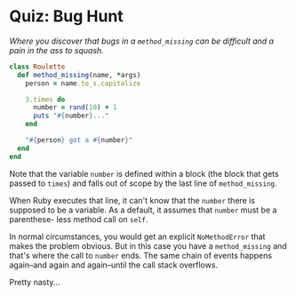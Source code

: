 Quiz: Bug Hunt
==============

_Where you discover that bugs in a `method_missing` can be difficult and a pain
in the ass to squash._

```ruby
class Roulette
  def method_missing(name, *args)
    person = name.to_s.capitalize

    3.times do
      number = rand(10) + 1
      puts "#{number}..."
    end

    "#{person} got a #{number}"
  end
end
```

Note that the variable `number` is defined within a block (the block that gets
passed to `times`) and falls out of scope by the last line of `method_missing`.

When Ruby executes that line, it can't know that the `number` there is supposed
to be a variable. As a default, it assumes that `number` must be a parenthese-
less method call on `self`.

In normal circumstances, you would get an explicit `NoMethodError` that makes
the problem obvious. But in this case you have a `method_missing` and that's
where the call to `number` ends. The same chain of events happens again–and
again and again–until the call stack overflows.

Pretty nasty...
